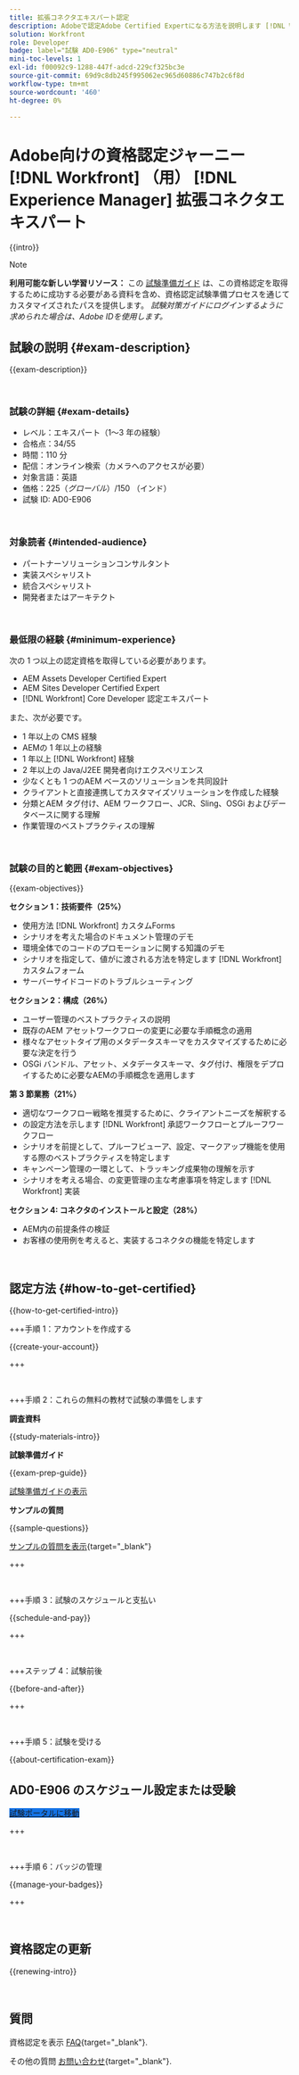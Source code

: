 ```yaml
---
title: 拡張コネクタエキスパート認定
description: Adobeで認定Adobe Certified Expertになる方法を説明します [!DNL Workfront] （用） [!DNL Experience Manager]
solution: Workfront
role: Developer
badge: label="試験 AD0-E906" type="neutral"
mini-toc-levels: 1
exl-id: f00092c9-1288-447f-adcd-229cf325bc3e
source-git-commit: 69d9c8db245f995062ec965d60886c747b2c6f8d
workflow-type: tm+mt
source-wordcount: '460'
ht-degree: 0%

---
```


# Adobe向けの資格認定ジャーニー [!DNL Workfront] （用） [!DNL Experience Manager] 拡張コネクタエキスパート

{{intro}}

>[!NOTE]
>
>**利用可能な新しい学習リソース：** この [試験準備ガイド](https://app.rockinfo.com/courses/playScorm/615) は、この資格認定を取得するために成功する必要がある資料を含め、資格認定試験準備プロセスを通じてカスタマイズされたパスを提供します。 _試験対策ガイドにログインするように求められた場合は、Adobe IDを使用します。_

## 試験の説明 {#exam-description}

{{exam-description}}

<br>

### 試験の詳細 {#exam-details}

* レベル：エキスパート（1～3 年の経験）
* 合格点：34/55
* 時間：110 分
* 配信：オンライン検索（カメラへのアクセスが必要）
* 対象言語：英語
* 価格：$225 （グローバル）/$150 （インド）
* 試験 ID: AD0-E906

<br>

### 対象読者 {#intended-audience}

* パートナーソリューションコンサルタント
* 実装スペシャリスト
* 統合スペシャリスト
* 開発者またはアーキテクト

<br>

### 最低限の経験 {#minimum-experience}

次の 1 つ以上の認定資格を取得している必要があります。

* AEM Assets Developer Certified Expert
* AEM Sites Developer Certified Expert
* [!DNL Workfront] Core Developer 認定エキスパート

また、次が必要です。

* 1 年以上の CMS 経験
* AEMの 1 年以上の経験
* 1 年以上 [!DNL Workfront] 経験
* 2 年以上の Java/J2EE 開発者向けエクスペリエンス
* 少なくとも 1 つのAEM ベースのソリューションを共同設計
* クライアントと直接連携してカスタマイズソリューションを作成した経験
* 分類とAEM タグ付け、AEM ワークフロー、JCR、Sling、OSGi およびデータベースに関する理解
* 作業管理のベストプラクティスの理解

<br>

### 試験の目的と範囲 {#exam-objectives}

{{exam-objectives}}

**セクション 1：技術要件（25%）**

* 使用方法 [!DNL Workfront] カスタムForms
* シナリオを考えた場合のドキュメント管理のデモ
* 環境全体でのコードのプロモーションに関する知識のデモ
* シナリオを指定して、値がに渡される方法を特定します [!DNL Workfront] カスタムフォーム
* サーバーサイドコードのトラブルシューティング

**セクション 2：構成（26%）**

* ユーザー管理のベストプラクティスの説明
* 既存のAEM アセットワークフローの変更に必要な手順概念の適用
* 様々なアセットタイプ用のメタデータスキーマをカスタマイズするために必要な決定を行う
* OSGi バンドル、アセット、メタデータスキーマ、タグ付け、権限をデプロイするために必要なAEMの手順概念を適用します

**第 3 節業務（21%）**

* 適切なワークフロー戦略を推奨するために、クライアントニーズを解釈する
* の設定方法を示します [!DNL Workfront] 承認ワークフローとプルーフワークフロー
* シナリオを前提として、プルーフビューア、設定、マークアップ機能を使用する際のベストプラクティスを特定します
* キャンペーン管理の一環として、トラッキング成果物の理解を示す
* シナリオを考える場合、の変更管理の主な考慮事項を特定します [!DNL Workfront] 実装

**セクション 4: コネクタのインストールと設定（28%）**

* AEM内の前提条件の検証
* お客様の使用例を考えると、実装するコネクタの機能を特定します

<br>

## 認定方法 {#how-to-get-certified}

{{how-to-get-certified-intro}}

+++手順 1：アカウントを作成する

{{create-your-account}}

+++

<br>

+++手順 2：これらの無料の教材で試験の準備をします

**調査資料**

{{study-materials-intro}}

**試験準備ガイド**

{{exam-prep-guide}}

[試験準備ガイドの表示](https://app.rockinfo.com/courses/playScorm/615)

**サンプルの質問**

{{sample-questions}}

[サンプルの質問を表示](https://scorpion.caveon.com/launchpad/ad3-e906-adobe-workfront-for-experience-manager-enhanced-connector-certified-expert-sample-questions){target="_blank"}

+++

<br>

+++手順 3：試験のスケジュールと支払い

{{schedule-and-pay}}

+++

<br>

+++ステップ 4：試験前後

{{before-and-after}}

+++

<br>

+++手順 5：試験を受ける

{{about-certification-exam}}

## AD0-E906 のスケジュール設定または受験

<a href="https://www.certmetrics.com/adobe/candidate/examity_sso.aspx?eid=AD0-E906" target="_blank" class="spectrum-Button spectrum-Button--fill spectrum-Button--accent spectrum-Button--sizeM is-margin-bottom-big-big at-element-click-tracking" style="background-color:#1473E6">

<span class="spectrum-Button-label has-no-wrap">
   試験ポータルに移動
</span>
</a>

+++

<br>

+++手順 6：バッジの管理

{{manage-your-badges}}

+++

<br>

## 資格認定の更新

{{renewing-intro}}

<br>

## 質問

資格認定を表示 [FAQ](https://experienceleague.adobe.com/docs/certification/certification/faq.html){target="_blank"}.

その他の質問 [お問い合わせ](mailto:certif@adobe.com){target="_blank"}.